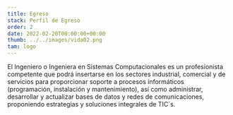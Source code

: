 ```yaml
---
title: Egreso
stack: Perfil de Egreso
order: 2
date: 2022-02-20T00:00:00+00:00
thumb: ../../images/vida02.png
tam: logo
---
```

<p class="textoJustificado">
 El Ingeniero o Ingeniera en Sistemas Computacionales es un profesionista competente que podrá insertarse en los sectores industrial, comercial y de servicios para proporcionar soporte a procesos informáticos (programación, instalación y mantenimiento), así como administrar, desarrollar y actualizar bases de datos y redes de comunicaciones, proponiendo estrategias y soluciones integrales de TIC´s.
</p>